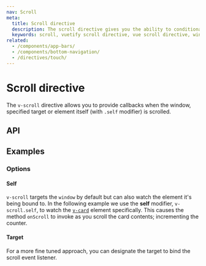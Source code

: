 ```yaml
---
nav: Scroll
meta:
  title: Scroll directive
  description: The scroll directive gives you the ability to conditionally invoke methods when the screen or an element are scrolled.
  keywords: scroll, vuetify scroll directive, vue scroll directive, window scroll directive
related:
  - /components/app-bars/
  - /components/bottom-navigation/
  - /directives/touch/
---
```


# Scroll directive

The `v-scroll` directive allows you to provide callbacks when the window, specified target or element itself (with `.self` modifier) is scrolled.

<entry />

<!-- ## Usage

The default behavior is to bind to the window. If no additional configuration options are needed, you can simply pass your callback function.

<example file="v-scroll/usage" /> -->

## API

<api-inline />

## Examples

### Options

#### Self

`v-scroll` targets the `window` by default but can also watch the element it's being bound to. In the following example we use the **self** modifier, `v-scroll.self`, to watch the [`v-card`](/components/cards) element specifically. This causes the method `onScroll` to invoke as you scroll the card contents; incrementing the counter.

<example file="v-scroll/option-self" />

#### Target

For a more fine tuned approach, you can designate the target to bind the scroll event listener.

<example file="v-scroll/option-target" />

